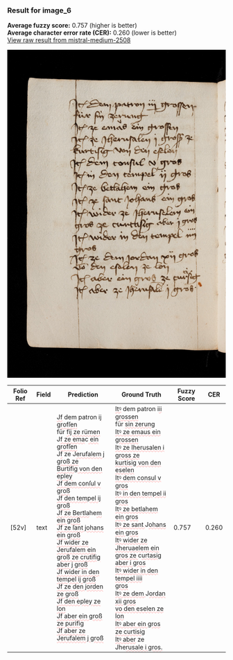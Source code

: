 ### Result for image_6
**Average fuzzy score:** 0.757 (higher is better)<br>**Average character error rate (CER):** 0.260 (lower is better)<br>[View raw result from mistral-medium-2508](https://github.com/RISE-UNIBAS/humanities_data_benchmark/blob/main/results/2025-10-24/T0295/request_T0295_image_6.json)

<img src="https://github.com/RISE-UNIBAS/humanities_data_benchmark/blob/main/benchmarks/medieval_manuscripts/images/image_6.jpg?raw=true" alt="image_6" width="800px">

<style>
.diff { text-decoration: underline; text-decoration-color: #ffcccc; text-decoration-style: wavy; }
</style>

| Folio Ref | Field | Prediction | Ground Truth | Fuzzy Score | CER |
|-----------|-------|------------|--------------|-------------|-----|
| [52v] | text | <span class="diff">Jf</span> dem patron i<span class="diff">j grofſen<br></span>für <span class="diff">fij ze rümen<br></span>J<span class="diff">f ze ema</span>c<span class="diff"> ein grofſen<br></span>J<span class="diff">f</span> ze J<span class="diff">erufalem j groß ze<br>Burtifig von den epley<br>Jf dem conſul v groß<br>Jf den tempel ij groß<br>Jf ze Bertla</span>he<span class="diff">m ein groß<br>Jf ze ſant johans ein groß<br>Jf wider ze Jerufalem ein<br>groß ze crutifig aber j groß<br>Jf wider in den tempel ij groß<br>Jf ze den jorden ze groß<br>Jf den epley ze lon<br>Jf aber ein groß ze purifig<br>Jf aber ze Jerufalem j groß</span> | <span class="diff">Itꝰ</span> dem patron i<span class="diff">ii grossen<br> </span>für <span class="diff">sin zerung<br> Itꝰ ze emaus ein grossen<br> Itꝰ ze Iherusalen i gross ze<br> kurtisig von den eselen<br> Itꝰ dem consul v gros<br> Itꝰ in den tempel ii gros<br> Itꝰ ze betlahem ein gros<br> Itꝰ ze sant </span>J<span class="diff">ohans ein gros<br> Itꝰ wider ze Jheruaelem ein<br> gros ze </span>c<span class="diff">urtasig aber i gros<br> Itꝰ wider in den tempel iiii<br> gros<br> Itꝰ ze dem </span>J<span class="diff">ordan xii gros<br> vo den eselen ze lon<br> Itꝰ aber ein gros ze curtisig<br> Itꝰ aber</span> ze Jhe<span class="diff">rusale i gros.</span> | 0.757 | 0.260 |
